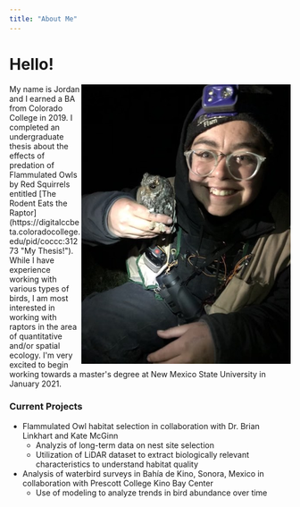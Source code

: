 ```yaml
---
title: "About Me"
---
```

# Hello!

<img align="right" src="photos/flam.jpg" width="375" height="500">
My name is Jordan and I earned a BA from Colorado College in 2019. I completed an undergraduate thesis about the effects of predation of Flammulated Owls by Red Squirrels entitled [The Rodent Eats the Raptor](https://digitalccbeta.coloradocollege.edu/pid/coccc:31273 "My Thesis!"). While I have experience working with various types of birds, I am most interested in working with raptors in the area of quantitative and/or spatial ecology. 
I'm very excited to begin working towards a master's degree at New Mexico State University in January 2021. 

### Current Projects

* Flammulated Owl habitat selection in collaboration with Dr. Brian Linkhart and Kate McGinn
  * Analyzis of long-term data on nest site selection
  * Utilization of LiDAR dataset to extract biologically relevant characteristics to understand habitat quality
* Analysis of waterbird surveys in Bahía de Kino, Sonora, Mexico in collaboration with Prescott College Kino Bay Center
  * Use of modeling to analyze trends in bird abundance over time
  
